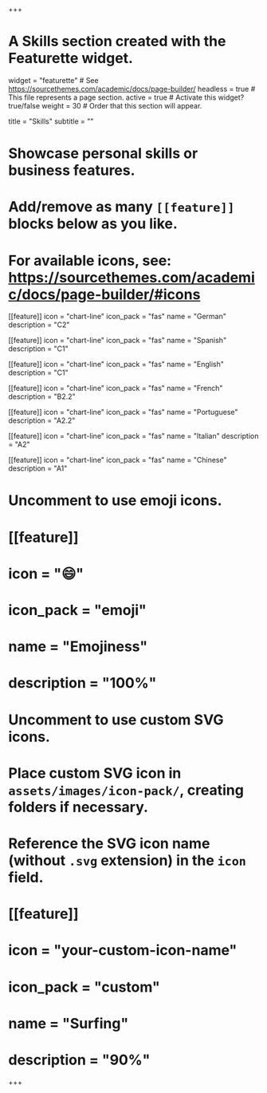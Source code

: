 +++
# A Skills section created with the Featurette widget.
widget = "featurette"  # See https://sourcethemes.com/academic/docs/page-builder/
headless = true  # This file represents a page section.
active = true  # Activate this widget? true/false
weight = 30  # Order that this section will appear.

title = "Skills"
subtitle = ""

# Showcase personal skills or business features.
# 
# Add/remove as many `[[feature]]` blocks below as you like.
# 
# For available icons, see: https://sourcethemes.com/academic/docs/page-builder/#icons

[[feature]]
  icon = "chart-line"
  icon_pack = "fas"
  name = "German"
  description = "C2"
  
[[feature]]
  icon = "chart-line"
  icon_pack = "fas"
  name = "Spanish"
  description = "C1"  
  
[[feature]]
  icon = "chart-line"
  icon_pack = "fas"
  name = "English"
  description = "C1"
  
[[feature]]
  icon = "chart-line"
  icon_pack = "fas"
  name = "French"
  description = "B2.2"
  
[[feature]]
  icon = "chart-line"
  icon_pack = "fas"
  name = "Portuguese"
  description = "A2.2"
  
[[feature]]
  icon = "chart-line"
  icon_pack = "fas"
  name = "Italian"
  description = "A2"
  
[[feature]]
  icon = "chart-line"
  icon_pack = "fas"
  name = "Chinese"
  description = "A1"

# Uncomment to use emoji icons.
# [[feature]]
#  icon = ":smile:"
#  icon_pack = "emoji"
#  name = "Emojiness"
#  description = "100%"  

# Uncomment to use custom SVG icons.
# Place custom SVG icon in `assets/images/icon-pack/`, creating folders if necessary.
# Reference the SVG icon name (without `.svg` extension) in the `icon` field.
# [[feature]]
#  icon = "your-custom-icon-name"
#  icon_pack = "custom"
#  name = "Surfing"
#  description = "90%"

+++
